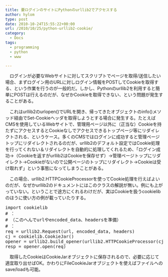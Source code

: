 ```yaml
---
title: 要ログインのサイトにPythonのurllib2でアクセスする
author: hylom
type: post
date: 2010-10-24T15:55:22+00:00
url: /2010/10/25/python-urllib2-cookie/
category:
  - Docs
tags:
  - programming
  - python
  - www

---
```

　ログインが必要なWebサイトに対してスクリプトでページを取得/送信したい場合、まずログイン用のURLに対しログイン情報をPOSTしてCookieを取得する、という作業を行うのが一般的だ。しかし、Pythonのurllib2を利用すると簡単にPOSTは行えるのだが、なぜかCookieを取得できない、という問題が発生することがある。

　これはurllib2のurlopen()でURLを開き、帰ってきたオブジェクトのinfo()メソッド経由でSet-Cookieヘッダを取得しようとする場合に発生する。たとえばCMSを使用しているWebサイトで、管理用ページ以外に（正当な）Cookieを持たずにアクセスするとCookieなしでアクセスできるトップページ等にリダイレクトされる、というケース。多くのCMSではログインに成功すると管理ページトップにリダイレクトされるのだが、urllib2のデフォルト設定ではCookie処理を行ってくれない＆リダイレクトを自動的に処理してくれるため、「ログイン成功→（Cookieを返すがurllib2はCookieを保存せず）→管理ページトップにリダイレクト→Cookieがないので公開ページのトップにリダイレクト→Cookieは受け取れず」という事態になってしまうことがある。

　この場合、urllib2.HTTPCookieProcessorを使ってCookie処理を行えばよいのだが、なぜかurllib2のドキュメントにはこのクラスの解説が無い。例にも上がっていない。ということで途方にくれるわけだが、実はCookieを扱うcookielibのほうに使い方の例が載っていたりする。

<pre class="code">import cookielib
# ： 
# （このへんでurlやencoded_data、headersを準備）
# ：
req = urllib2.Request(url, encoded_data, headers)
cj = cookielib.CookieJar()
opener = urllib2.build_opener(urllib2.HTTPCookieProcessor(cj))
resp = opener.open(req)
</pre>

　取得したCookieはCookieJarオブジェクトに保存されるので、必要に応じて適宜取り出せばOK。かわりにFileCookieJarオブジェクトを使えばファイルへのsave/loadも可能。
